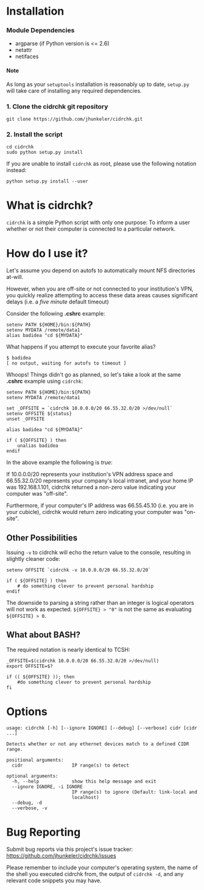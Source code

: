 # Installation

### Module Dependencies

* argparse (if Python version is <= 2.6)
* netattr
* netifaces

#### Note
As long as your `setuptools` installation is reasonably up to date, `setup.py` will take care of installing any required dependencies.

### 1. Clone the cidrchk git repository

```
git clone https://github.com/jhunkeler/cidrchk.git
```

### 2. Install the script

```
cd cidrchk
sudo python setup.py install
```

If you are unable to install `cidrchk` as root, please use the following notation instead:

```
python setup.py install --user
```

# What is cidrchk?

`cidrchk` is a simple Python script with only one purpose: To inform a user whether or not their computer is connected to a particular network.

# How do I use it?

Let's assume you depend on autofs to automatically mount NFS directories at-will.

However, when you are off-site or not connected to your institution's VPN, you quickly realize attempting to access these data areas causes significant delays (i.e. a *five minute* default timeout)

Consider the following **.cshrc** example:

```
setenv PATH ${HOME}/bin:${PATH}
setenv MYDATA /remote/data1
alias badidea "cd ${MYDATA}"
```

What happens if you attempt to execute your favorite alias?

```
$ badidea
[ no output, waiting for autofs to timeout ]
```

Whoops! Things didn't go as planned, so let's take a look at the same **.cshrc** example using `cidrchk`:

```
setenv PATH ${HOME}/bin:${PATH}
setenv MYDATA /remote/data1

set _OFFSITE = `cidrchk 10.0.0.0/20 66.55.32.0/20 >/dev/null`
setenv OFFSITE ${status}
unset _OFFSITE

alias badidea "cd ${MYDATA}"

if ( ${OFFSITE} ) then
    unalias badidea
endif
```

In the above example the following is *true*: 

If 10.0.0.0/20 represents your institution's VPN address space and 66.55.32.0/20 represents your company's local intranet, and your home IP was 192.168.1.101, cidrchk returned a non-zero value indicating your computer was "off-site".

Furthermore, if your computer's IP address was 66.55.45.10 (i.e. you are in your cubicle), cidrchk would return zero indicating your computer was "on-site".

## Other Possibilities

Issuing `-v` to cidrchk will echo the return value to the console, resulting in slightly cleaner code:

```
setenv OFFSITE `cidrchk -v 10.0.0.0/20 66.55.32.0/20`

if ( ${OFFSITE} ) then
    # do something clever to prevent personal hardship
endif
```

The downside to parsing a string rather than an integer is logical operators will not work as expected. `${OFFSITE} > "0"` is not the same as evaluating  `${OFFSITE} > 0`.

## What about BASH?

The required notation is nearly identical to TCSH:

```
_OFFSITE=$(cidrchk 10.0.0.0/20 66.55.32.0/20 >/dev/null)
export OFFSITE=$?

if (( ${OFFSITE} )); then
    #do something clever to prevent personal hardship
fi
```

# Options

```
usage: cidrchk [-h] [--ignore IGNORE] [--debug] [--verbose] cidr [cidr ...]

Detects whether or not any ethernet devices match to a defined CIDR range.

positional arguments:
  cidr                  IP range(s) to detect

optional arguments:
  -h, --help            show this help message and exit
  --ignore IGNORE, -i IGNORE
                        IP range(s) to ignore (Default: link-local and
                        localhost)
  --debug, -d
  --verbose, -v
```

# Bug Reporting

Submit bug reports via this project's issue tracker: https://github.com/jhunkeler/cidrchk/issues

Please remember to include your computer's operating system, the name of the shell you executed cidrchk from, the output of `cidrchk -d`, and any relevant code snippets you may have.
